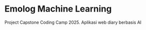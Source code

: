 <h1>Emolog Machine Learning</h1>
<p>Project Capstone Coding Camp 2025. Aplikasi web diary berbasis AI</p>
